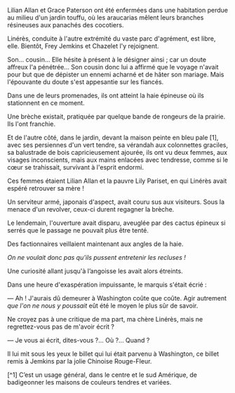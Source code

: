 Lilian Allan et Grace Paterson ont été enfermées dans une habitation perdue au milieu d'un jardin touffu, où les araucarias mêlent leurs branches
résineuses aux panachés des cocotiers.

Linérès, conduite à l'autre extrémité du vaste parc d'agrément, est libre,
elle. Bientôt, Frey Jemkins et Chazelet l'y rejoignent.

Son... cousin... Elle hésite à présent à le désigner ainsi ; car un doute
affreux l'a pénétrée... Son cousin donc lui a affirmé que le voyage n'avait
pour but que de dépister un ennemi acharné et de hâter son mariage. Mais
l'épouvante du doute s'est appesantie sur les fiancés.

Dans une de leurs promenades, ils ont atteint la haie épineuse où ils stationnent en ce moment.

Une brèche existait, pratiquée par quelque bande de rongeurs de la prairie. Ils l'ont franchie.

Et de l'autre côté, dans le jardin, devant la maison peinte en bleu pale [1],
avec ses persiennes d'un vert tendre, sa vérandah aux colonnettes graciles,
sa balustrade de bois capricieusement ajourée, ils ont vu deux femmes, aux
visages inconscients, mais aux mains enlacées avec tendresse, comme si le cœur se trahissait, survivant à l'esprit endormi.

Ces femmes étaient Lilian Allan et la pauvre Lily Pariset, en qui Linérès
avait espéré retrouver sa mère !

Un serviteur armé, japonais d'aspect, avait couru sus aux visiteurs. Sous
la menace d'un revolver, ceux-ci durent regagner la brèche.

Le lendemain, l'ouverture avait disparu, aveuglée par des cactus épineux
si serrés que le passage ne pouvait plus être tenté.

Des factionnaires veillaient maintenant aux angles de la haie.

_On ne voulait donc pas qu’ils pussent entretenir les recluses !_

Une curiosité allant jusqu'à l’angoisse les avait alors étreints.

Dans une heure d'exaspération impuissante, le marquis s'était écrié :

— Ah ! J'aurais dû demeurer à Washington coûte que coûte. Agir autrement _que l'on ne nous y poussait_ eût été le moyen le plus sûr de savoir.

Ne croyez pas à une critique de ma part, ma chère Linérès, mais ne regrettez-vous pas de m'avoir écrit ?

— Je vous ai écrit, dites-vous ?... Où ?... Quand ?

Il lui mit sous les yeux le billet qui lui était parvenu à Washington, ce
billet remis à Jemkins par la jolie Chinoise Rouge-Fleur.

[^1] C’est un usage général, dans le centre et le sud Amérique, de badigeonner les maisons de couleurs tendres et variées.
